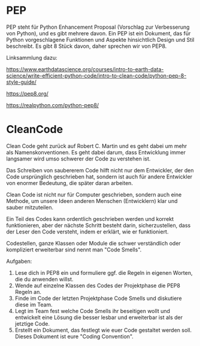 # PEP

PEP steht für Python Enhancement Proposal (Vorschlag zur Verbesserung von Python), und es gibt mehrere davon. 
Ein PEP ist ein Dokument, das für Python vorgeschlagene Funktionen und Aspekte hinsichtlich Design und Stil beschreibt. Es gibt 8 Stück davon, daher sprechen wir von PEP8.

Linksammlung dazu:

https://www.earthdatascience.org/courses/intro-to-earth-data-science/write-efficient-python-code/intro-to-clean-code/python-pep-8-style-guide/

https://pep8.org/

https://realpython.com/python-pep8/

# CleanCode

Clean Code geht zurück auf Robert C. Martin und es geht dabei um mehr als Namenskonventionen. Es geht dabei darum, dass Entwicklung immer langsamer wird umso schwerer der Code zu verstehen ist. 

Das Schreiben von saubererem Code hilft nicht nur dem Entwickler, der den Code ursprünglich geschrieben hat, sondern ist auch für andere Entwickler von enormer Bedeutung, die später daran arbeiten.

Clean Code ist nicht nur für Computer geschrieben, sondern auch eine Methode, um unsere Ideen anderen Menschen (Entwicklern) klar und sauber mitzuteilen. 

Ein Teil des Codes kann ordentlich geschrieben werden und korrekt funktionieren, aber der nächste Schritt besteht darin, sicherzustellen, dass der Leser den Code versteht, indem er erklärt, wie er funktioniert.

Codestellen, ganze Klassen oder Module die schwer verständlich oder kompliziert erweiterbar sind nennt man "Code Smells".

Aufgaben:
1. Lese dich in PEP8 ein und formuliere ggf. die Regeln in eigenen Worten, die du anwenden willst.
2. Wende auf einzelne Klassen des Codes der Projektphase die PEP8 Regeln an.
3. Finde im Code der letzten Projektphase Code Smells und diskutiere diese im Team.
4. Legt im Team fest welche Code Smells ihr beseitigen wollt und entwickelt eine Lösung die besser lesbar und erweiterbar ist als der jetztige Code.
5. Erstellt ein Dokument, das festlegt wie euer Code gestaltet werden soll. Dieses Dokument ist eure "Coding Convention".
